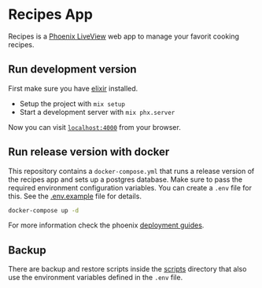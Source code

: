 # Recipes App

Recipes is a [Phoenix LiveView](https://github.com/phoenixframework/phoenix_live_view) web app to manage your favorit cooking recipes. 

## Run development version
First make sure you have [elixir](https://elixir-lang.org/install.html) installed. 

  * Setup the project with `mix setup`
  * Start a development server with `mix phx.server`

Now you can visit [`localhost:4000`](http://localhost:4000) from your browser.

## Run release version with docker
This repository contains a `docker-compose.yml` that runs a release version of the recipes app and sets up a postgres database. Make sure to pass the required environment configuration variables. You can create a `.env` file for this. See the [.env.example](.env.example) file for details.

```sh
docker-compose up -d
```
For more information check the phoenix [deployment guides](https://hexdocs.pm/phoenix/deployment.html).

## Backup
There are backup and restore scripts inside the [scripts](./scripts) directory that also use the environment variables defined in the `.env` file.
